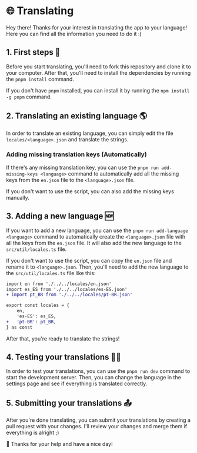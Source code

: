 # 🌐 Translating

Hey there! Thanks for your interest in translating the app to your language! Here you can find all the information you need to do it :)

## 1. First steps 👶

Before you start translating, you'll need to fork this repository and clone it to your computer. After that, you'll need to install the dependencies by running the `pnpm install` command.

If you don't have `pnpm` installed, you can install it by running the `npm install -g pnpm` command.

## 2. Translating an existing language 🌎

In order to translate an existing language, you can simply edit the file `locales/<language>.json` and translate the strings.

### Adding missing translation keys (Automatically)

If there's any missing translation key, you can use the `pnpm run add-missing-keys <language>` command to automatically add all the missing keys from the `en.json` file to the `<language>.json` file.

If you don't want to use the script, you can also add the missing keys manually.

## 3. Adding a new language 🆕

If you want to add a new language, you can use the `pnpm run add-language <language>` command to automatically create the `<language>.json` file with all the keys from the `en.json` file. It will also add the new language to the `src/util/locales.ts` file.

If you don't want to use the script, you can copy the `en.json` file and rename it to `<language>.json`. Then, you'll need to add the new language to the `src/util/locales.ts` file like this:

```diff
import en from './../../locales/en.json'
import es_ES from './../../locales/es-ES.json'
+ import pt_BR from './../../locales/pt-BR.json'

export const locales = {
    en,
    'es-ES': es_ES,
+   'pt-BR': pt_BR,
} as const
```

After that, you're ready to translate the strings!

## 4. Testing your translations 👩‍🔬

In order to test your translations, you can use the `pnpm run dev` command to start the development server. Then, you can change the language in the settings page and see if everything is translated correctly.

## 5. Submitting your translations 📤

After you're done translating, you can submit your translations by creating a pull request with your changes. I'll review your changes and merge them if everything is alright ;)

👋 Thanks for your help and have a nice day!
